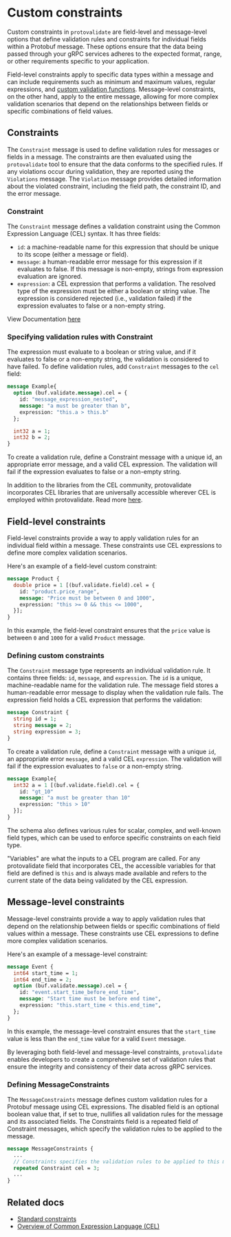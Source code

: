 # Custom constraints

Custom constraints in `protovalidate` are field-level and message-level
options that define validation rules and constraints for individual fields
within a Protobuf message. These options ensure that the data being passed
through your gRPC services adheres to the expected format, range, or other
requirements specific to your application.

Field-level constraints apply to specific data types within a message and can
include requirements such as minimum and maximum values, regular expressions,
and [custom validation functions](cel.md#custom-variables-functions-and-overloads). Message-level constraints, on the other hand,
apply to the entire message, allowing for more complex validation scenarios that
depend on the relationships between fields or specific combinations of field
values.

## Constraints

The `Constraint` message is used to define validation rules for messages or
fields in a message. The constraints are then evaluated using
the `protovalidate` tool to ensure that the data conforms to the specified
rules. If any violations occur during validation, they are reported using
the `Violations` message. The `Violation` message provides detailed information
about the violated constraint, including the field path, the constraint ID, and
the error message.

### Constraint

The `Constraint` message defines a validation constraint using the Common
Expression Language (CEL) syntax. It has three fields:

- `id`: a machine-readable name for this expression that should be unique to its
  scope (either a message or field).
- `message`: a human-readable error message for this expression if it evaluates
  to false. If this message is non-empty, strings from expression evaluation are
  ignored.
- `expression`: a CEL expression that performs a validation. The resolved type
  of the expression must be either a boolean or string value. The expression is
  considered rejected (i.e., validation failed) if the expression evaluates to
  false or a non-empty string.

View Documentation [here](https://buf.build/bufbuild/protovalidate/docs/main:buf.validate#buf.validate.Constraint)

### Specifying validation rules with Constraint

The expression must evaluate to a boolean or string value, and if it evaluates
to false or a non-empty string, the validation is considered to have failed. To
define validation rules, add `Constraint` messages to the `cel` field:

```protobuf
message Example{
  option (buf.validate.message).cel = {
    id: "message_expression_nested",
    message: "a must be greater than b",
    expression: "this.a > this.b"
  };

  int32 a = 1;
  int32 b = 2;
}
```

To create a validation rule, define a Constraint message with a unique
id, an appropriate error message, and a valid CEL expression. The validation
will fail if the expression evaluates to false or a non-empty string.

In addition to the libraries from the CEL community, protovalidate incorporates
CEL libraries that are universally accessible wherever CEL is employed within
protovalidate. Read more [here](cel.md#custom-functions-and-overloads).

## Field-level constraints

Field-level constraints provide a way to apply validation rules for an
individual field within a message. These constraints use CEL expressions to
define more complex validation scenarios.

Here's an example of a field-level custom constraint:

```protobuf
message Product {
  double price = 1 [(buf.validate.field).cel = {
    id: "product.price_range",
    message: "Price must be between 0 and 1000",
    expression: "this >= 0 && this <= 1000",
  }];
}
```

In this example, the field-level constraint ensures that the `price` value is
between `0` and `1000` for a valid `Product` message.

### Defining custom constraints

The `Constraint` message type represents an individual validation rule. It
contains three fields: `id`, `message`, and `expression`. The `id` is a unique,
machine-readable name for the validation rule. The message field stores a
human-readable error message to display when the validation rule fails. The
expression field holds a CEL expression that performs the validation:

```protobuf
message Constraint {
  string id = 1;
  string message = 2;
  string expression = 3;
}
```

To create a validation rule, define a `Constraint` message with a unique
`id`, an appropriate error `message`, and a valid CEL `expression`. The
validation will fail if the expression evaluates to `false` or a non-empty
string.

```protobuf
message Example{
  int32 a = 1 [(buf.validate.field).cel = {
    id: "gt_10"
    message: "a must be greater than 10"
    expression: "this > 10"
  }];
}
```

The schema also defines various rules for scalar, complex, and well-known field
types, which can be used to enforce specific constraints on each field type.

"Variables" are what the inputs to a CEL program are called. For any
protovalidate field that incorporates CEL, the accessible variables for that
field are defined is `this` and is always made available and refers to the
current state of the data being validated by the CEL expression.

## Message-level constraints

Message-level constraints provide a way to apply validation rules that depend on
the relationship between fields or specific combinations of field values within
a message. These constraints use CEL expressions to define more complex
validation scenarios.

Here's an example of a message-level constraint:

```protobuf
message Event {
  int64 start_time = 1;
  int64 end_time = 2;
  option (buf.validate.message).cel = {
    id: "event.start_time_before_end_time",
    message: "Start time must be before end time",
    expression: "this.start_time < this.end_time",
  };
}
```

In this example, the message-level constraint ensures that the `start_time`
value is less than the `end_time` value for a valid `Event` message.

By leveraging both field-level and message-level constraints, `protovalidate`
enables developers to create a comprehensive set of validation rules that ensure
the integrity and consistency of their data across gRPC services.

### Defining MessageConstraints

The `MessageConstraints` message defines custom
validation rules for a Protobuf message using CEL expressions. The
disabled field is an optional boolean value that, if set to true, nullifies
all validation rules for the message and its associated fields. The
Constraints field is a repeated field of Constraint messages, which specify
the validation rules to be applied to the message.

```protobuf
message MessageConstraints {
  ...
  // Constraints specifies the validation rules to be applied to this message.
  repeated Constraint cel = 3;
  ...
}
```

## Related docs

- [Standard constraints](standard-constraints.md)
- [Overview of Common Expression Language (CEL)](cel.md)
